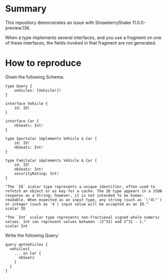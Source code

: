 # Summary

This repository demonstrates an issue with StrawberryShake 11.0.0-preview.136.

When a type implements several interfaces, and you use a fragment on one of these interfaces, the fields invoked in that fragment are not generated.

# How to reproduce

Given the following Schema:

```
type Query {
	vehicles: [Vehicle!]!
}

interface Vehicle {
	id: ID!
}

interface Car {
	nbSeats: Int!
}

type SportsCar implements Vehicle & Car {
	id: ID!
	nbSeats: Int!
}

type FamilyCar implements Vehicle & Car {
	id: ID!
	nbSeats: Int!
	securityRating: Int!
}

"The `ID` scalar type represents a unique identifier, often used to refetch an object or as key for a cache. The ID type appears in a JSON response as a String; however, it is not intended to be human-readable. When expected as an input type, any string (such as `\"4\"`) or integer (such as `4`) input value will be accepted as an ID."
scalar ID

"The `Int` scalar type represents non-fractional signed whole numeric values. Int can represent values between -(2^31) and 2^31 - 1."
scalar Int
```

Write the following Query:

```
query getVehicles {
  vehicles{
    ... on Car {
      nbSeats
    }
  }
}
```
